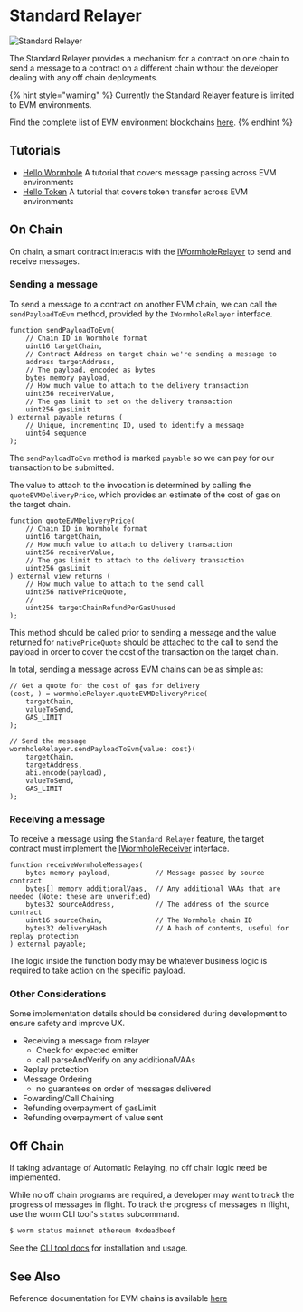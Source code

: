 # Standard Relayer

![Standard Relayer](../../.gitbook/assets/auto-relayer.png)

The Standard Relayer provides a mechanism for a contract on one chain to send a message to a contract on a different chain without the developer dealing with any off chain deployments.

{% hint style="warning" %}
Currently the Standard Relayer feature is limited to EVM environments.

Find the complete list of EVM environment blockchains [here](../../blockchain-environments/evm/).
{% endhint %}

## Tutorials

* [Hello Wormhole](../../tutorials/quick-start/) A tutorial that covers message passing across EVM environments
* [Hello Token](../tutorials/hello-token.md) A tutorial that covers token transfer across EVM environments

## On Chain

On chain, a smart contract interacts with the [IWormholeRelayer](https://github.com/wormhole-foundation/wormhole-relayer-solidity-sdk/blob/main/src/interfaces/IWormholeRelayer.sol) to send and receive messages.

### Sending a message

To send a message to a contract on another EVM chain, we can call the `sendPayloadToEvm` method, provided by the `IWormholeRelayer` interface.

```solidity
function sendPayloadToEvm(
    // Chain ID in Wormhole format
    uint16 targetChain,     
    // Contract Address on target chain we're sending a message to
    address targetAddress,  
    // The payload, encoded as bytes
    bytes memory payload,   
    // How much value to attach to the delivery transaction 
    uint256 receiverValue,  
    // The gas limit to set on the delivery transaction
    uint256 gasLimit        
) external payable returns (
    // Unique, incrementing ID, used to identify a message
    uint64 sequence
);
```

The `sendPayloadToEvm` method is marked `payable` so we can pay for our transaction to be submitted.

The value to attach to the invocation is determined by calling the `quoteEVMDeliveryPrice`, which provides an estimate of the cost of gas on the target chain.

```solidity
function quoteEVMDeliveryPrice(
    // Chain ID in Wormhole format
    uint16 targetChain,
    // How much value to attach to delivery transaction 
    uint256 receiverValue,
    // The gas limit to attach to the delivery transaction
    uint256 gasLimit
) external view returns (
    // How much value to attach to the send call
    uint256 nativePriceQuote, 
    // 
    uint256 targetChainRefundPerGasUnused
);
```

This method should be called prior to sending a message and the value returned for `nativePriceQuote` should be attached to the call to send the payload in order to cover the cost of the transaction on the target chain.

In total, sending a message across EVM chains can be as simple as:

```solidity
// Get a quote for the cost of gas for delivery
(cost, ) = wormholeRelayer.quoteEVMDeliveryPrice(
    targetChain,
    valueToSend,
    GAS_LIMIT
);

// Send the message
wormholeRelayer.sendPayloadToEvm{value: cost}(
    targetChain,
    targetAddress,
    abi.encode(payload),
    valueToSend, 
    GAS_LIMIT
);
```

### Receiving a message

To receive a message using the `Standard Relayer` feature, the target contract must implement the [IWormholeReceiver](https://github.com/wormhole-foundation/wormhole-relayer-solidity-sdk/blob/main/src/interfaces/IWormholeReceiver.sol) interface.

```solidity
function receiveWormholeMessages(
    bytes memory payload,           // Message passed by source contract 
    bytes[] memory additionalVaas,  // Any additional VAAs that are needed (Note: these are unverified) 
    bytes32 sourceAddress,          // The address of the source contract
    uint16 sourceChain,             // The Wormhole chain ID
    bytes32 deliveryHash            // A hash of contents, useful for replay protection
) external payable;
```

The logic inside the function body may be whatever business logic is required to take action on the specific payload.

### Other Considerations

Some implementation details should be considered during development to ensure safety and improve UX.

* Receiving a message from relayer
  * Check for expected emitter
  * call parseAndVerify on any additionalVAAs
* Replay protection
* Message Ordering
  * no guarantees on order of messages delivered
* Fowarding/Call Chaining
* Refunding overpayment of gasLimit
* Refunding overpayment of value sent

## Off Chain

If taking advantage of Automatic Relaying, no off chain logic need be implemented.

While no off chain programs are required, a developer may want to track the progress of messages in flight. To track the progress of messages in flight, use the worm CLI tool's `status` subcommand.

```sh
$ worm status mainnet ethereum 0xdeadbeef
```

See the [CLI tool docs](../../reference/cli-docs/) for installation and usage.

## See Also

Reference documentation for EVM chains is available [here](../../blockchain-environments/evm/)
